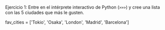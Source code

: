 Ejercicio 1: Entre en el intérprete interactivo de Python (`>>>`) y cree una lista con las 5 ciudades que más le gusten.

fav_cities = ['Tokio', 'Osaka', 'London', 'Madrid', 'Barcelona']


